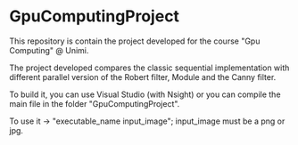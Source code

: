 # GpuComputingProject
This repository is contain the project developed for the course "Gpu Computing" @ Unimi.

The project developed compares the classic sequential implementation with different parallel version of the Robert filter, Module and the Canny filter.

To build it, you can use Visual Studio (with Nsight) or you can compile the main file in the folder "GpuComputingProject".

To use it -> "executable_name input_image"; input_image must be a png or jpg.
